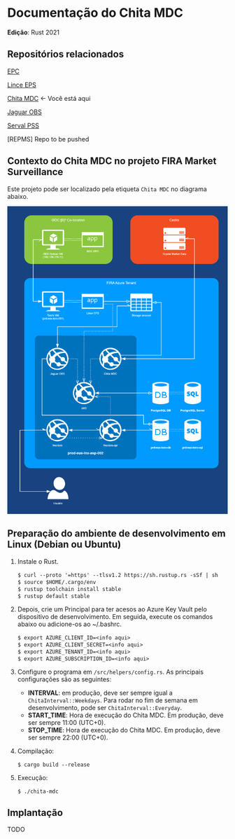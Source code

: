 # Documentação do Chita MDC

**Edição**: Rust 2021

## Repositórios relacionados

[EPC](https://dev.azure.com/firaoficial/Portal%20Fira/_git/epc)

[Lince EPS](https://dev.azure.com/firaoficial/Portal%20Fira/_git/lince-eps) 

[Chita MDC](https://dev.azure.com/firaoficial/Portal%20Fira/_git/chita-mdc) <- Você está aqui

[Jaguar OBS](https://dev.azure.com/firaoficial/Portal%20Fira/_git/jaguar-obs) 

[Serval PSS](https://dev.azure.com/firaoficial/Portal%20Fira/_git/serval-pss)

[REPMS] Repo to be pushed

## Contexto do Chita MDC no projeto FIRA Market Surveillance

Este projeto pode ser localizado pela etiqueta `Chita MDC` no diagrama abaixo.

![Getting Started](docs/fms.png)

## Preparação do ambiente de desenvolvimento em Linux (Debian ou Ubuntu)

1. Instale o Rust.
    ```
    $ curl --proto '=https' --tlsv1.2 https://sh.rustup.rs -sSf | sh
    $ source $HOME/.cargo/env
    $ rustup toolchain install stable
    $ rustup default stable
    ```
    
3. Depois, crie um Principal para ter acesos ao Azure Key Vault pelo dispositivo de desenvolvimento. Em seguida, execute os comandos abaixo ou adicione-os ao ~/.bashrc.
    ```
    $ export AZURE_CLIENT_ID=<info aqui>
    $ export AZURE_CLIENT_SECRET=<info aqui>
    $ export AZURE_TENANT_ID=<info aqui>
    $ export AZURE_SUBSCRIPTION_ID=<info aqui>
    ```

4. Configure o programa em `/src/helpers/config.rs`. As principais configurações são as seguintes:
    - **INTERVAL**: em produção, deve ser sempre igual a `ChitaInterval::Weekdays`. Para rodar no fim de semana em desenvolvimento, pode ser `ChitaInterval::Everyday`.
    - **START_TIME**: Hora de execução do Chita MDC. Em produção, deve ser sempre 11:00 (UTC+0).
    - **STOP_TIME**: Hora de execução do Chita MDC. Em produção, deve ser sempre 22:00 (UTC+0).

5. Compilação:

    ```
    $ cargo build --release
    ```
6. Execução:
    ```
    $ ./chita-mdc
    ```

## Implantação

TODO